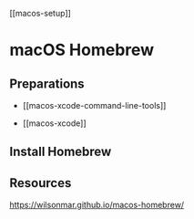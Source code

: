 [[macos-setup]]

# macOS Homebrew

## Preparations

- [[macos-xcode-command-line-tools]]

- [[macos-xcode]]

## Install Homebrew


## Resources

https://wilsonmar.github.io/macos-homebrew/